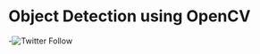 # Object Detection using OpenCV
-![Twitter Follow](https://img.shields.io/twitter/follow/manankohlii?label=manankohlii&logo=Twitter&style=social)

